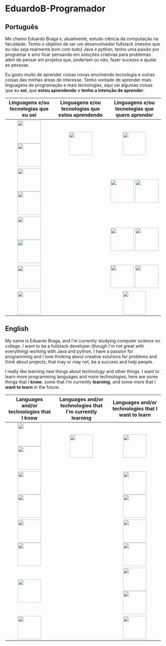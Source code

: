 # EduardoB-Programador

## Português

Me chamo Eduardo Braga e, atualmente, estudo ciência da computação na faculdade. Tenho o objetivo de ser um desenvolvedor fullstack (mesmo que eu não seja realmente bom com tudo) Java e python, tenho uma paixão por programar e amo ficar pensando em soluções criativas para problemas além de pensar em projetos que, poderiam ou não, fazer sucesso e ajudar as pessoas.

Eu gosto muito de aprender coisas novas envolvendo tecnologia e outras coisas das minhas áreas de interesse. Tenho vontade de aprender mais linguagens de programação e mais tecnologias, aqui vai algumas coisas que eu **sei**, que **estou aprendendo** e **tenho a intenção de aprender**:

| Linguagens e/ou tecnologias que eu sei | Linguagens e/ou tecnologias que estou aprendendo | Linguagens e/ou tecnologias que quero aprender |
|:-------------:|:-----------------------:|:---------------------:|
|<img src="https://cdn.jsdelivr.net/gh/devicons/devicon@latest/icons/java/java-original.svg" width=75px/> <img src="https://cdn.jsdelivr.net/gh/devicons/devicon@latest/icons/maven/maven-original-wordmark.svg" width=75px/>|<img src="https://cdn.jsdelivr.net/gh/devicons/devicon@latest/icons/spring/spring-original-wordmark.svg" width=75px/>|<img src="https://cdn.jsdelivr.net/gh/devicons/devicon@latest/icons/amazonwebservices/amazonwebservices-original-wordmark.svg" width=75px/>|
|<img src="https://cdn.jsdelivr.net/gh/devicons/devicon@latest/icons/python/python-original.svg" width=75px/> <img src="https://cdn.jsdelivr.net/gh/devicons/devicon@latest/icons/flask/flask-original-wordmark.svg" width=75px/>||<img src="https://cdn.jsdelivr.net/gh/devicons/devicon@latest/icons/django/django-plain-wordmark.svg" width=75px/> <img src="https://cdn.jsdelivr.net/gh/devicons/devicon@latest/icons/pandas/pandas-original-wordmark.svg" width=75px/>|
|<img src="https://cdn.jsdelivr.net/gh/devicons/devicon@latest/icons/html5/html5-original-wordmark.svg" width=75px/> <img src="https://cdn.jsdelivr.net/gh/devicons/devicon@latest/icons/css3/css3-original-wordmark.svg" width=75px/>||<img src="https://cdn.jsdelivr.net/gh/devicons/devicon@latest/icons/javascript/javascript-original.svg" width=75px/> <img src="https://cdn.jsdelivr.net/gh/devicons/devicon@latest/icons/typescript/typescript-original.svg" width=75px/>|
|<img src="https://cdn.jsdelivr.net/gh/devicons/devicon@latest/icons/bash/bash-original.svg" width=75px/>||<img src="https://cdn.jsdelivr.net/gh/devicons/devicon@latest/icons/csharp/csharp-original.svg" width=75px/> <img src="https://cdn.jsdelivr.net/gh/devicons/devicon@latest/icons/dot-net/dot-net-original.svg" width=75px/>|
|<img src="https://cdn.jsdelivr.net/gh/devicons/devicon@latest/icons/mysql/mysql-original-wordmark.svg" width=75px/>||<img src="https://cdn.jsdelivr.net/gh/devicons/devicon@latest/icons/c/c-original.svg" width=75px/>|

## English

My name is Eduardo Braga, and I'm currently studying computer science on college. I want to be a fullstack developer (though I'm not great with everything) working with Java and python, I have a passion for programming and I love thinking about creative solutions for problems and think about projects, that may or may not, be a success and help people.

I really like learning new things about technology and other things. I want to learn more programming languages and more technologies, here are some things that I **know**, some that I'm currently **learning**, and some more that I **want to learn** in the future.

| Languages and/or technologies that I know| Languages and/or technologies that I'm currently learning | Languages and/or technologies that I want to learn |
|:-------------:|:-----------------------:|:---------------------:|
|<img src="https://cdn.jsdelivr.net/gh/devicons/devicon@latest/icons/java/java-original.svg" width=75px/> <img src="https://cdn.jsdelivr.net/gh/devicons/devicon@latest/icons/maven/maven-original-wordmark.svg" width=75px/>|<img src="https://cdn.jsdelivr.net/gh/devicons/devicon@latest/icons/spring/spring-original-wordmark.svg" width=75px/>|<img src="https://cdn.jsdelivr.net/gh/devicons/devicon@latest/icons/amazonwebservices/amazonwebservices-original-wordmark.svg" width=75px/>|
|<img src="https://cdn.jsdelivr.net/gh/devicons/devicon@latest/icons/python/python-original.svg" width=75px/> <img src="https://cdn.jsdelivr.net/gh/devicons/devicon@latest/icons/flask/flask-original-wordmark.svg" width=75px/>||<img src="https://cdn.jsdelivr.net/gh/devicons/devicon@latest/icons/django/django-plain-wordmark.svg" width=75px/> <img src="https://cdn.jsdelivr.net/gh/devicons/devicon@latest/icons/pandas/pandas-original-wordmark.svg" width=75px/>|
|<img src="https://cdn.jsdelivr.net/gh/devicons/devicon@latest/icons/html5/html5-original-wordmark.svg" width=75px/> <img src="https://cdn.jsdelivr.net/gh/devicons/devicon@latest/icons/css3/css3-original-wordmark.svg" width=75px/>||<img src="https://cdn.jsdelivr.net/gh/devicons/devicon@latest/icons/javascript/javascript-original.svg" width=75px/> <img src="https://cdn.jsdelivr.net/gh/devicons/devicon@latest/icons/typescript/typescript-original.svg" width=75px/>|
|<img src="https://cdn.jsdelivr.net/gh/devicons/devicon@latest/icons/bash/bash-original.svg" width=75px/>||<img src="https://cdn.jsdelivr.net/gh/devicons/devicon@latest/icons/csharp/csharp-original.svg" width=75px/> <img src="https://cdn.jsdelivr.net/gh/devicons/devicon@latest/icons/dot-net/dot-net-original.svg" width=75px/>|
|<img src="https://cdn.jsdelivr.net/gh/devicons/devicon@latest/icons/mysql/mysql-original-wordmark.svg" width=75px/>||<img src="https://cdn.jsdelivr.net/gh/devicons/devicon@latest/icons/c/c-original.svg" width=75px/>|

